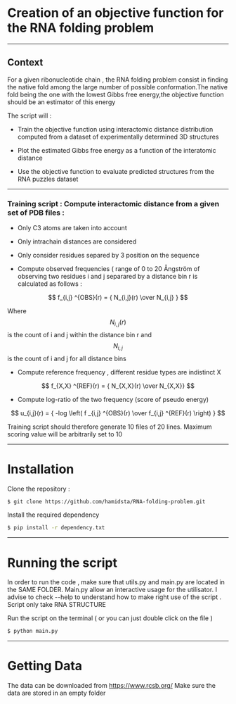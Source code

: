 # Creation of an objective function for the RNA folding problem

 ---

## Context 

For a given ribonucleotide chain , the RNA folding problem consist in finding the native fold among the large number of possible conformation.The native fold being the one with the lowest Gibbs free energy,the objective function should be an estimator of this energy

The script will :  

* Train the objective function using interactomic distance distribution computed from a dataset of experimentally determined 3D structures

* Plot the estimated Gibbs free energy as a function of the interatomic distance

* Use the objective function to evaluate predicted structures from the RNA
puzzles dataset

 ---
 ###  Training script : Compute interactomic distance from a given set of PDB files : 
                     
* Only C3 atoms are taken into account
* Only  intrachain distances are considered
* Only consider residues separed by 3 position on the sequence
                      
* Compute observed frequencies ( range of 0 to 20 Ångström of observing two residues i and j separared by a distance bin r is calculated as follows :

$$ f_{i,j} ^{OBS}(r) = { N_{i,j}(r) \over N_{i,j} } $$

Where $$ { N_{i,j}(r) }  $$ is the count of i and j within the distance bin r and $$ N_{i,j} $$ is the count of i and j for all distance bins 
                      
* Compute reference frequency , different residue types are  indistinct X                    
 
 $$ f_{X,X} ^{REF}(r) = { N_{X,X}(r) \over N_{X,X}} $$

* Compute log-ratio of the two frequency (score of pseudo energy)

$$ u_{i,j}(r) = { -log \left( f _{i,j} ^{OBS}(r) \over f_{i,j} ^{REF}(r) \right) } $$

Training script should therefore generate 10 files of 20 lines. Maximum scoring value will be arbitrarily set to 10 




---
# Installation

Clone the repository :
```bash
$ git clone https://github.com/hamidsta/RNA-folding-problem.git
```
Install the required dependency

```bash
$ pip install -r dependency.txt
```

---
# Running the script

In order to run the code , make sure that utils.py and main.py are located in the SAME FOLDER.
Main.py allow an interactive usage for the utilisator. I advise to check --help to understand how to make right use of the script .
Script only take RNA STRUCTURE 

Run the script on the terminal ( or you can just double click on the file )

```bash
$ python main.py
```

---
# Getting Data
The data can be downloaded  from https://www.rcsb.org/ 
Make sure the data are stored in an empty folder 




